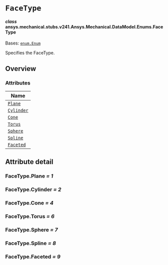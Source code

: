 # `FaceType`



#### *class* ansys.mechanical.stubs.v241.Ansys.Mechanical.DataModel.Enums.FaceType

Bases: [`enum.Enum`](https://docs.python.org/3/library/enum.html#enum.Enum)

Specifies the FaceType.

<!-- !! processed by numpydoc !! -->

<a id="overview"></a>

## Overview

### Attributes

| Name |
| -------------------------------------------------------------------------------------------------- |
| [`Plane`](../../../../../v242/Ansys/Mechanical/DataModel/Enums/FaceType.md#FaceType.Plane) |
| [`Cylinder`](../../../../../v242/Ansys/Mechanical/DataModel/Enums/FaceType.md#FaceType.Cylinder) |
| [`Cone`](../../../../../v242/Ansys/Mechanical/DataModel/Enums/FaceType.md#FaceType.Cone) |
| [`Torus`](../../../../../v242/Ansys/Mechanical/DataModel/Enums/FaceType.md#FaceType.Torus) |
| [`Sphere`](../../../../../v242/Ansys/Mechanical/DataModel/Enums/FaceType.md#FaceType.Sphere) |
| [`Spline`](../../../../../v242/Ansys/Mechanical/DataModel/Enums/FaceType.md#FaceType.Spline) |
| [`Faceted`](../../../../../v242/Ansys/Mechanical/DataModel/Enums/FaceType.md#FaceType.Faceted) |

<a id="attribute-detail"></a>

## Attribute detail

<a id="FaceType.Plane"></a>

### FaceType.Plane *= 1*

<a id="FaceType.Cylinder"></a>

### FaceType.Cylinder *= 2*

<a id="FaceType.Cone"></a>

### FaceType.Cone *= 4*

<a id="FaceType.Torus"></a>

### FaceType.Torus *= 6*

<a id="FaceType.Sphere"></a>

### FaceType.Sphere *= 7*

<a id="FaceType.Spline"></a>

### FaceType.Spline *= 8*

<a id="FaceType.Faceted"></a>

### FaceType.Faceted *= 9*


